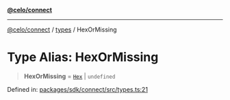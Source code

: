 [**@celo/connect**](../../README.md)

***

[@celo/connect](../../modules.md) / [types](../README.md) / HexOrMissing

# Type Alias: HexOrMissing

> **HexOrMissing** = [`Hex`](Hex.md) \| `undefined`

Defined in: [packages/sdk/connect/src/types.ts:21](https://github.com/celo-org/developer-tooling/blob/master/packages/sdk/connect/src/types.ts#L21)
